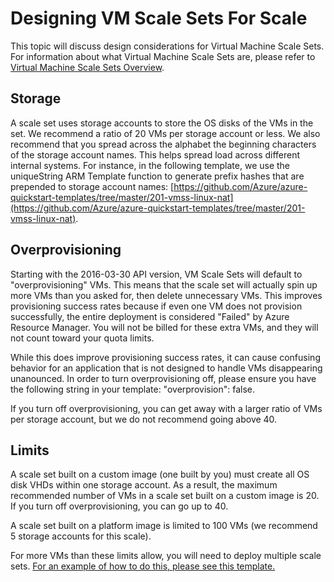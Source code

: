 <properties
	pageTitle="Designing Virtual Machine Scale Sets For Scale | Microsoft Azure"
	description="Learn about how to design your Virtual Machine Scale Sets for scale"
	keywords="linux virtual machine,virtual machine scale sets" 
	services="virtual-machine-scale-sets"
	documentationCenter=""
	authors="gatneil"
	manager="madhana"
	editor="tysonn"
	tags="azure-resource-manager" />

<tags
	ms.service="virtual-machine-scale-sets"
	ms.workload="na"
	ms.tgt_pltfrm="vm-linux"
	ms.devlang="na"
	ms.topic="article"
	ms.date="04/01/2016"
	ms.author="gatneil"/>

# Designing VM Scale Sets For Scale

This topic will discuss design considerations for Virtual Machine Scale Sets. For information about what Virtual Machine Scale Sets are, please refer to [Virtual Machine Scale Sets Overview](virtual-machine-scale-sets-overview.md).


## Storage

A scale set uses storage accounts to store the OS disks of the VMs in the set. We recommend a ratio of 20 VMs per storage account or less. We also recommend that you spread across the alphabet the beginning characters of the storage account names. This helps spread load across different internal systems. For instance, in the following template, we use the uniqueString ARM Template function to generate prefix hashes that are prepended to storage account names: [https://github.com/Azure/azure-quickstart-templates/tree/master/201-vmss-linux-nat](https://github.com/Azure/azure-quickstart-templates/tree/master/201-vmss-linux-nat).


## Overprovisioning

Starting with the 2016-03-30 API version, VM Scale Sets will default to "overprovisioning" VMs. This means that the scale set will actually spin up more VMs than you asked for, then delete unnecessary VMs. This improves provisioning success rates because if even one VM does not provision successfully, the entire deployment is considered "Failed" by Azure Resource Manager. You will not be billed for these extra VMs, and they will not count toward your quota limits.

While this does improve provisioning success rates, it can cause confusing behavior for an application that is not designed to handle VMs disappearing unanounced. In order to turn overprovisioning off, please ensure you have the following string in your template: "overprovision": false.

If you turn off overprovisioning, you can get away with a larger ratio of VMs per storage account, but we do not recommend going above 40.


## Limits
A scale set built on a custom image (one built by you) must create all OS disk VHDs within one storage account. As a result, the maximum recommended number of VMs in a scale set built on a custom image is 20. If you turn off overprovisioning, you can go up to 40.

A scale set built on a platform image is limited to 100 VMs (we recommend 5 storage accounts for this scale).

For more VMs than these limits allow, you will need to deploy multiple scale sets. [For an example of how to do this, please see this template.](https://github.com/Azure/azure-quickstart-templates/tree/master/301-custom-images-at-scale)
